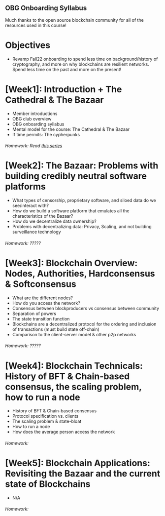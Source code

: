 ## OBG Onboarding Syllabus
Much thanks to the open source blockchain community for all of the resources used in this course! 

# Objectives
- Revamp Fall22 onboarding to spend less time on background/history of cryptography, and more on why blockchains are resilient networks. Spend less time on the past and more on the present!

# [Week1]: Introduction + The Cathedral & The Bazaar
- Member introductions 
- OBG club overview
- OBG onboarding syllabus
- Mental model for the course: The Cathedral & The Bazaar
- If time permits: The cypherpunks
###### Homework: Read [this series](https://pet3rpan.medium.com/history-of-things-before-bitcoin-cryptocurrency-part-one-e199f02ca380)

# [Week2]: The Bazaar: Problems with building credibly neutral software platforms
- What types of censorship, proprietary software, and siloed data do we see/interact with?
- How do we build a software platform that emulates all the characteristics of the Bazaar?
- How do we decentralize data ownership?
- Problems with decentralizing data: Privacy, Scaling, and not building surveillance technology
###### Homework: ?????

# [Week3]: Blockchain Overview: Nodes, Authorities, Hardconsensus & Softconsensus
- What are the different nodes?
- How do you access the network?
- Consensus between blockproducers vs consensus between community
- Separation of powers
- The state transition function
- Blockchains are a decentralized protocol for the ordering and inclusion of transactions (must build state off-chain)
- Comparison to the client-server model & other p2p networks
###### Homework: ?????

# [Week4]: Blockchain Technicals: History of BFT & Chain-based consensus, the scaling problem, how to run a node
- History of BFT & Chain-based consensus
- Protocol specification vs. clients
- The scaling problem & state-bloat
- How to run a node
- How does the average person access the network
###### Homework: 

# [Week5]: Blockchain Applications: Revisiting the Bazaar and the current state of Blockchains
- N/A
###### Homework: 
